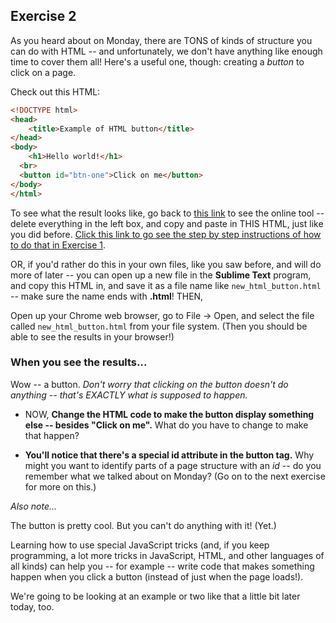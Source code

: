## **Exercise 2**

As you heard about on Monday, there are TONS of kinds of structure you can do with HTML -- and unfortunately, we don't have anything like enough time to cover them all! Here's a useful one, though: creating a *button* to click on a page.

Check out this HTML:

```html
<!DOCTYPE html>
<head>
    <title>Example of HTML button</title>
</head>
<body>
	<h1>Hello world!</h1>
  <br>
  <button id="btn-one">Click on me</button>
</body>
</html>  
```

To see what the result looks like, go back to [this link](https://www.tutorialrepublic.com/codelab.php?topic=html&file=simple-document) to see the online tool -- delete everything in the left box, and copy and paste in THIS HTML, just like you did before. [Click this link to go see the step by step instructions of how to do that in Exercise 1](day4_intro_ex1.md).

OR, if you'd rather do this in your own files, like you saw before, and will do more of later --  you can open up a new file in the **Sublime Text** program, and copy this HTML in, and save it as a file name like `new_html_button.html` -- make sure the name ends with **.html**! THEN,

Open up your Chrome web browser, go to File -> Open, and select the file called `new_html_button.html` from your file system. (Then you should be able to see the results in your browser!)

### **When you see the results...**

Wow -- a button. *Don't worry that clicking on the button doesn't do anything -- that's EXACTLY what is supposed to happen.*

* NOW, **Change the HTML code to make the button display something else -- besides "Click on me".** What do you have to change to make that happen?

* **You'll notice that there's a special id attribute in the button tag.** Why might you want to identify parts of a page structure with an *id* -- do you remember what we talked about on Monday? (Go on to the next exercise for more on this.)


*Also note...*

The button is pretty cool. But you can't do anything with it! (Yet.)

Learning how to use special JavaScript tricks (and, if you keep programming, a lot more tricks in JavaScript, HTML, and other languages of all kinds) can help you -- for example -- write code that makes something happen when you click a button (instead of just when the page loads!).

We're going to be looking at an example or two like that a little bit later today, too.
